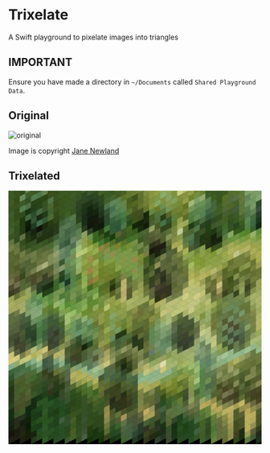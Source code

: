 # Trixelate
A Swift playground to pixelate images into triangles

## IMPORTANT
Ensure you have made a directory in `~/Documents` called `Shared Playground Data`.

## Original

![original](https://static1.squarespace.com/static/56a13391d8af108f38f826ff/56a2139a1f403921c70b6ec3/58f2603ce58c62407995e348/1492279424602/JANE_NEWLAND_AIR_FORCE_BLUE+web.jpg?format=300w)

Image is copyright [Jane Newland](https://www.janenewland.com)

## Trixelated

![trixelated](https://github.com/mightyleader/trixelate/blob/master/16-01-18-12.20.00.jpg)
